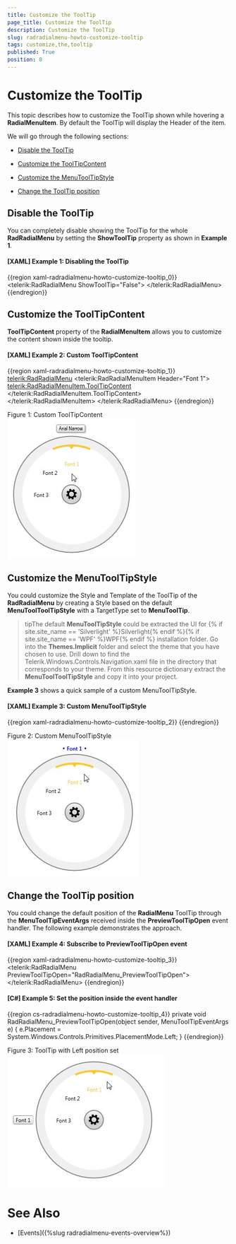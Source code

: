 ```yaml
---
title: Customize the ToolTip
page_title: Customize the ToolTip
description: Customize the ToolTip
slug: radradialmenu-howto-customize-tooltip
tags: customize,the,tooltip
published: True
position: 0
---
```


# Customize the ToolTip

This topic describes how to customize the ToolTip shown while hovering a __RadialMenuItem__. By default the ToolTip will display the Header of the item.      

We will go through the following sections:

* [Disable the ToolTip](#disable-the-tooltip)

* [Customize the ToolTipContent](#customize-the-tooltipcontent)

* [Customize the MenuToolTipStyle](#customize-the-menutooltipstyle)

* [Change the ToolTip position](#change-the-tooltip-position)

## Disable the ToolTip

You can completely disable showing the ToolTip for the whole __RadRadialMenu__ by setting the __ShowToolTip__ property as shown in __Example 1__.        

#### __[XAML] Example 1: Disabling the ToolTip__

{{region xaml-radradialmenu-howto-customize-tooltip_0}}
	<telerik:RadRadialMenu ShowToolTip="False">
	    <!--...-->
	</telerik:RadRadialMenu>
{{endregion}}

## Customize the ToolTipContent

__ToolTipContent__ property of the __RadialMenuItem__ allows you to customize the content shown inside the tooltip.        

#### __[XAML] Example 2: Custom ToolTipContent__

{{region xaml-radradialmenu-howto-customize-tooltip_1}}
	<telerik:RadRadialMenu>
	    <telerik:RadRadialMenuItem Header="Font 1">
	        <telerik:RadRadialMenuItem.ToolTipContent>
	            <TextBlock Text="Arial Narrow"
	        FontFamily="Arial Narrow" />
	        </telerik:RadRadialMenuItem.ToolTipContent>
	    </telerik:RadRadialMenuItem>
	    <!--...-->
	</telerik:RadRadialMenu>
{{endregion}}

Figure 1: Custom ToolTipContent
![Rad Radial Menu Customize Tool Tip 01](images/RadRadialMenu_Customize_ToolTip_01.png)

## Customize the MenuToolTipStyle

You could customize the Style and Template of the ToolTip of the __RadRadialMenu__ by creating a Style based on the default __MenuToolToolTipStyle__ with a TargetType set to __MenuToolTip__.        

>tipThe default __MenuToolTipStyle__ could be extracted the UI for {% if site.site_name == 'Silverlight' %}Silverlight{% endif %}{% if site.site_name == 'WPF' %}WPF{% endif %} installation folder. Go into the __Themes.Implicit__ folder and select the theme that you have chosen to use. Drill down to find the Telerik.Windows.Controls.Navigation.xaml file in the directory that corresponds to your theme. From this resource dictionary extract the __MenuToolToolTipStyle__ and copy it into your project.          

__Example 3__ shows a quick sample of a custom MenuToolTipStyle.        

#### __[XAML] Example 3: Custom MenuToolTipStyle__

{{region xaml-radradialmenu-howto-customize-tooltip_2}}
	<Style TargetType="telerik:MenuToolTip" BasedOn="{StaticResource MenuToolTipStyle}">
	    <Setter Property="Template">
	        <Setter.Value>
	            <ControlTemplate TargetType="telerik:MenuToolTip">
	                <StackPanel Orientation="Horizontal" Background="White">
	                    <Ellipse Width="4"
	                Height="4"
	                Fill="Blue"
	                Margin="1" />
	                    <TextBlock Text="{TemplateBinding Content}"
	                VerticalAlignment="Center"
	                HorizontalAlignment="Center"
	                FontFamily="Segoe UI Semibold"
	                Foreground="Blue"
	                Margin="4,0,4,0" />
	                    <Ellipse Width="4"
	                Height="4"
	                Fill="Blue"
	                Margin="1" />
	                </StackPanel>
	            </ControlTemplate>
	        </Setter.Value>
	    </Setter>
	</Style>
{{endregion}}

Figure 2: Custom MenuToolTipStyle
![Rad Radial Menu Customize Tool Tip 02](images/RadRadialMenu_Customize_ToolTip_02.png)

## Change the ToolTip position

You could change the default position of the __RadialMenu__ ToolTip through the __MenuToolTipEventArgs__ received inside the __PreviewToolTipOpen__ event handler. The following example demonstrates the approach.        

#### __[XAML] Example 4: Subscribe to PreviewToolTipOpen event__

{{region xaml-radradialmenu-howto-customize-tooltip_3}}
	<telerik:RadRadialMenu PreviewToolTipOpen="RadRadialMenu_PreviewToolTipOpen">
	    <!--...-->
	</telerik:RadRadialMenu>
{{endregion}}

#### __[C#] Example 5: Set the position inside the event handler__

{{region cs-radradialmenu-howto-customize-tooltip_4}}
	private void RadRadialMenu_PreviewToolTipOpen(object sender, MenuToolTipEventArgs e)
	{
	    e.Placement = System.Windows.Controls.Primitives.PlacementMode.Left;
	}
{{endregion}}

Figure 3: ToolTip with Left position set
![Rad Radial Menu Customize Tool Tip 03](images/RadRadialMenu_Customize_ToolTip_03.png)

# See Also

 * [Events]({%slug radradialmenu-events-overview%})
